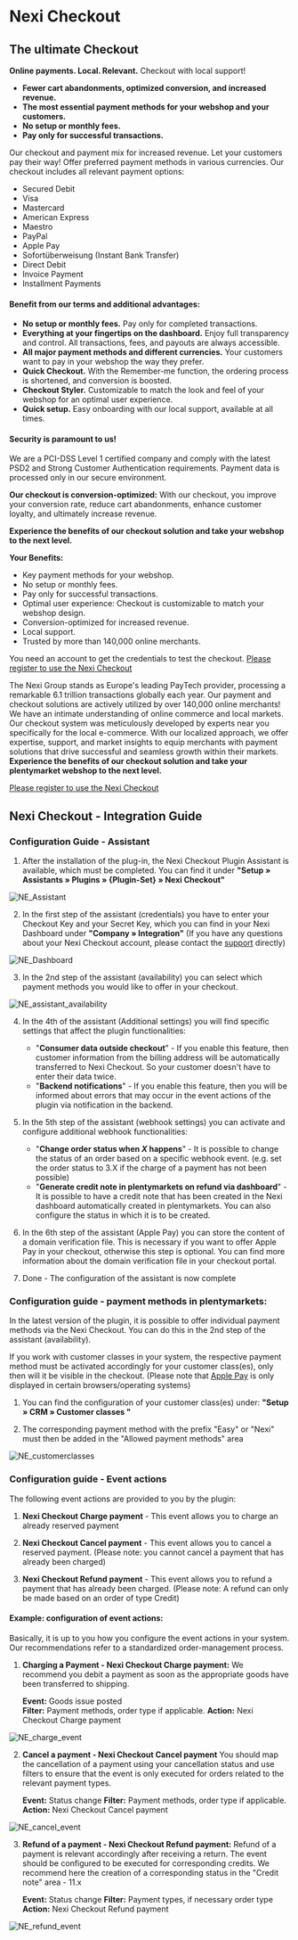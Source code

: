 # Nexi Checkout
## The ultimate Checkout
**Online payments. Local. Relevant.** Checkout with local support!

- **Fewer cart abandonments, optimized conversion, and increased revenue.**
- **The most essential payment methods for your webshop and your customers.**
- **No setup or monthly fees.**
- **Pay only for successful transactions.**

Our checkout and payment mix for increased revenue. Let your customers pay their way! Offer preferred payment methods in various currencies. Our checkout includes all relevant payment options:

- Secured Debit
- Visa
- Mastercard
- American Express
- Maestro
- PayPal
- Apple Pay
- Sofortüberweisung (Instant Bank Transfer)
- Direct Debit
- Invoice Payment
- Installment Payments

#### Benefit from our terms and additional advantages:
- **No setup or monthly fees.** Pay only for completed transactions.
- **Everything at your fingertips on the dashboard.** Enjoy full transparency and control. All transactions, fees, and payouts are always accessible.
- **All major payment methods and different currencies.** Your customers want to pay in your webshop the way they prefer.
- **Quick Checkout.** With the Remember-me function, the ordering process is shortened, and conversion is boosted.
- **Checkout Styler.** Customizable to match the look and feel of your webshop for an optimal user experience.
- **Quick setup.** Easy onboarding with our local support, available at all times.

#### Security is paramount to us!
We are a PCI-DSS Level 1 certified company and comply with the latest PSD2 and Strong Customer Authentication requirements. Payment data is processed only in our secure environment.

**Our checkout is conversion-optimized:** With our checkout, you improve your conversion rate, reduce cart abandonments, enhance customer loyalty, and ultimately increase revenue.

**Experience the benefits of our checkout solution and take your webshop to the next level.**

**Your Benefits:**
- Key payment methods for your webshop.
- No setup or monthly fees.
- Pay only for successful transactions.
- Optimal user experience: Checkout is customizable to match your webshop design.
- Conversion-optimized for increased revenue.
- Local support.
- Trusted by more than 140,000 online merchants.

You need an account to get the credentials to test the checkout. [Please register to use the Nexi Checkout](https://ecom.nets.eu/de/plentymarkets-checkout/?utm_source=plentymarketplace&utm_medium=partner-page&utm_campaign=plentymarkets#form)

The Nexi Group stands as Europe's leading PayTech provider, processing a remarkable 6.1 trillion transactions globally each year. Our payment and checkout solutions are actively utilized by over 140,000 online merchants! We have an intimate understanding of online commerce and local markets. Our checkout system was meticulously developed by experts near you specifically for the local e-commerce. With our localized approach, we offer expertise, support, and market insights to equip merchants with payment solutions that drive successful and seamless growth within their markets. **Experience the benefits of our checkout solution and take your plentymarket webshop to the next level.**

[Please register to use the Nexi Checkout](https://ecom.nets.eu/de/plentymarkets-checkout/?utm_source=plentymarketplace&utm_medium=partner-page&utm_campaign=plentymarkets#form)

## Nexi Checkout - Integration Guide
### Configuration Guide - Assistant
1. After the installation of the plug-in, the Nexi Checkout Plugin Assistant is available, which must be completed. You can find it under **"Setup » Assistants » Plugins » {Plugin-Set} » Nexi Checkout"**

![NE_Assistant](https://cdn02.plentymarkets.com/8bc77dyqm1gj/frontend/marketplace_images/NE_assistent.png)

2. In the first step of the assistant (credentials) you have to enter your Checkout Key and your Secret Key, which you can find in your Nexi Dashboard under **"Company » Integration"**
(If you have any questions about your Nexi Checkout account, please contact the [support](https://developers.nets.eu/nets-easy/en-EU/support/) directly)

![NE_Dashboard](https://cdn02.plentymarkets.com/8bc77dyqm1gj/frontend/marketplace_images/NE_dashboard.png)

3. In the 2nd step of the assistant (availability) you can select which payment methods you would like to offer in your checkout.

![NE_assistant_availability](https://cdn02.plentymarkets.com/8bc77dyqm1gj/frontend/marketplace_images/NE_assistent_verfuegbarkeit.png)

4. In the 4th of the assistant (Additional settings) you will find specific settings that affect the plugin functionalities:  
   - "**Consumer data outside checkout**" - If you enable this feature, then customer information from the billing address will be automatically transferred to Nexi Checkout. So your customer doesn't have to enter their data twice.
   - "**Backend notifications**" - If you enable this feature, then you will be informed about errors that may occur in the event actions of the plugin via notification in the backend.

5. In the 5th step of the assistant (webhook settings) you can activate and configure additional webhook functionalities:
    - "**Change order status when *X* happens**" - It is possible to change the status of an order based on a specific webhook event. (e.g. set the order status to 3.X if the charge of a payment has not been possible)
    - "**Generate credit note in plentymarkets on refund via dashboard**" - It is possible to have a credit note that has been created in the Nexi dashboard automatically created in plentymarkets. You can also configure the status in which it is to be created. 

6. In the 6th step of the assistant (Apple Pay) you can store the content of a domain verification file. This is necessary if you want to offer Apple Pay in your checkout, otherwise this step is optional. You can find more information about the domain verification file in your checkout portal.

6. Done - The configuration of the assistant is now complete

### Configuration guide - payment methods in plentymarkets: 
In the latest version of the plugin, it is possible to offer individual payment methods via the Nexi Checkout. You can do this in the 2nd step of the assistant (availability). 

If you work with customer classes in your system, the respective payment method must be activated accordingly for your customer class(es), only then will it be visible in the checkout. (Please note that [Apple Pay](https://developer.nexigroup.com/nexi-checkout/en-EU/docs/apple-pay/) is only displayed in certain browsers/operating systems)

1. You can find the configuration of your customer class(es) under: **"Setup » CRM » Customer classes "**

2. The corresponding payment method with the prefix "Easy" or "Nexi" must then be added in the "Allowed payment methods" area

![NE_customerclasses](https://cdn02.plentymarkets.com/8bc77dyqm1gj/frontend/marketplace_images/NE_kundenklassen_new.png)

### Configuration guide - Event actions
The following event actions are provided to you by the plugin:

1. **Nexi Checkout Charge payment** - This event allows you to charge an already reserved payment

2. **Nexi Checkout Cancel payment** - This event allows you to cancel a reserved payment. (Please note: you cannot cancel a payment that has already been charged)

3. **Nexi Checkout Refund payment** - This event allows you to refund a payment that has already been charged. (Please note: A refund can only be made based on an order of type Credit)

#### Example: configuration of event actions:  
Basically, it is up to you how you configure the event actions in your system. Our recommendations refer to a standardized order-management process.

1. **Charging a Payment - Nexi Checkout Charge payment:**
We recommend you debit a payment as soon as the appropriate goods have been transferred to shipping.

   **Event:**       Goods issue posted  
   **Filter:**      Payment methods, order type if applicable.
   **Action:**      Nexi Checkout Charge payment

![NE_charge_event](https://cdn02.plentymarkets.com/8bc77dyqm1gj/frontend/marketplace_images/NE_charge_event.png)

2. **Cancel a payment - Nexi Checkout Cancel payment**
You should map the cancellation of a payment using your cancellation status and use filters to ensure that the event is only executed for orders related to the relevant payment types.

    **Event:**      Status change
    **Filter:**     Payment methods, order type if applicable.
    **Action:**     Nexi Checkout Cancel payment

![NE_cancel_event](https://cdn02.plentymarkets.com/8bc77dyqm1gj/frontend/marketplace_images/NE_cancel_event.png)

3. **Refund of a payment - Nexi Checkout Refund payment:**
Refund of a payment is relevant accordingly after receiving a return. The event should be configured to be executed for corresponding credits. 
We recommend here the creation of a corresponding status in the "Credit note" area - 11.x 

    **Event:**      Status change
    **Filter:**     Payment types, if necessary order type
    **Action:**     Nexi Checkout Refund payment

![NE_refund_event](https://cdn02.plentymarkets.com/8bc77dyqm1gj/frontend/marketplace_images/NE_refund_event.png)
